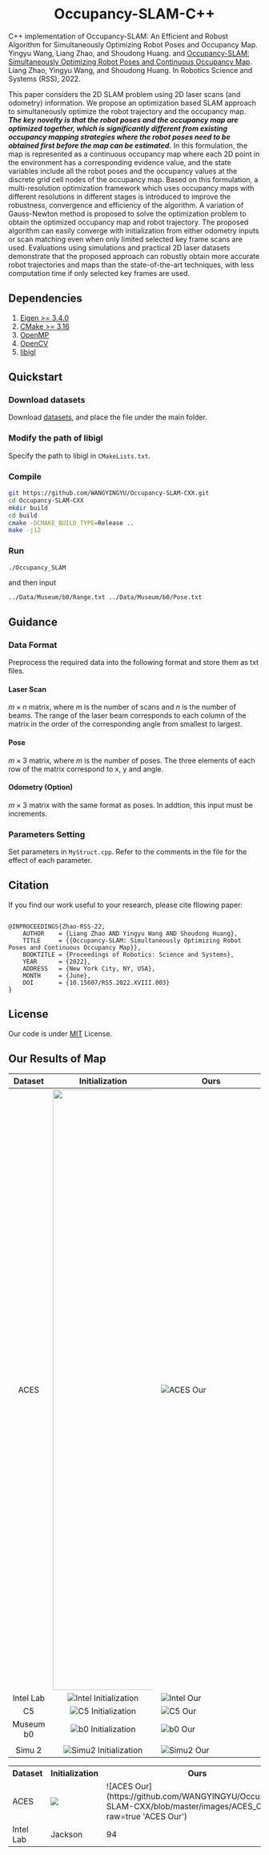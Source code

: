 <h1 align="center">
    Occupancy-SLAM-C++
</h1>

C++ implementation of Occupancy-SLAM: An Efficient and Robust Algorithm for Simultaneously Optimizing Robot Poses and Occupancy Map. Yingyu Wang, Liang Zhao, and Shoudong Huang. and [Occupancy-SLAM: Simultaneously Optimizing Robot Poses and Continuous Occupancy Map](https://www.roboticsproceedings.org/rss18/p003.pdf). Liang Zhao, Yingyu Wang, and Shoudong Huang. In Robotics Science and Systems (RSS), 2022.



This paper considers the 2D SLAM problem using 2D laser scans (and odometry) information. We propose an optimization based SLAM approach to simultaneously optimize the robot trajectory and the occupancy map. ***The key novelty is that the robot poses and the occupancy map are optimized together, which is significantly different from existing occupancy mapping strategies where the robot poses need to be obtained first before the map can be estimated.*** In this formulation, the map is represented as a continuous occupancy map where each 2D point in the environment has a corresponding evidence value, and the state variables include all the robot poses and the occupancy values at the discrete grid cell nodes of the occupancy map. Based on this formulation, a multi-resolution optimization framework which uses occupancy maps with different resolutions in different stages is introduced to improve the robustness, convergence and efficiency of the algorithm. A variation of Gauss-Newton method is proposed to solve the optimization problem to obtain the optimized occupancy map and robot trajectory. The proposed algorithm can easily converge with initialization from either odometry inputs or scan matching even when only limited selected key frame scans are used. Evaluations using simulations and practical 2D laser datasets demonstrate that the proposed approach can robustly obtain more accurate robot trajectories and maps than the state-of-the-art techniques, with less computation time if only selected key frames are used. 



## Dependencies

1. [Eigen >= 3.4.0](https://eigen.tuxfamily.org/index.php?title=Main_Page)
2. [CMake >= 3.16](https://cmake.org)
3. [OpenMP](https://www.openmp.org)
4. [OpenCV](https://opencv.org)
5. [libigl](https://libigl.github.io)



## Quickstart

### Download datasets

Download [datasets](https://drive.google.com/file/d/1EDZfsOru4z0j2OEq57DIKOyvudecWrkM/view?usp=share_link), and place the file under the main folder. 

### Modify the path of libigl

Specify the path to libigl in `CMakeLists.txt`.

### Compile

```bash
git https://github.com/WANGYINGYU/Occupancy-SLAM-CXX.git
cd Occupancy-SLAM-CXX
mkdir build
cd build
cmake -DCMAKE_BUILD_TYPE=Release ..
make -j12
```

### Run

```bash
./Occupancy_SLAM
```

and then input

`../Data/Museum/b0/Range.txt ../Data/Museum/b0/Pose.txt `





## Guidance

### Data Format

Preprocess the required data into the following format and store them as txt files.

#### Laser Scan

$m \times n$ matrix, where $m$ is the number of scans and $n$ is the number of beams. The range of the laser beam corresponds to each column of the matrix in the order of the corresponding angle from smallest to largest. 

#### Pose

$m \times 3$ matrix, where $m$ is the number of poses. The three elements of each row of the matrix correspond to x, y and angle.

#### Odometry (Option)

$m \times 3$ matrix with the same format as poses. In addtion, this input must be increments.

### Parameters Setting

Set parameters in `MyStruct.cpp`. Refer to the comments in the file for the effect of each parameter.



## Citation

If you find our work useful to your research, please cite fllowing paper:

```
  
@INPROCEEDINGS{Zhao-RSS-22, 
    AUTHOR    = {Liang Zhao AND Yingyu Wang AND Shoudong Huang}, 
    TITLE     = {{Occupancy-SLAM: Simultaneously Optimizing Robot Poses and Continuous Occupancy Map}}, 
    BOOKTITLE = {Proceedings of Robotics: Science and Systems}, 
    YEAR      = {2022}, 
    ADDRESS   = {New York City, NY, USA}, 
    MONTH     = {June}, 
    DOI       = {10.15607/RSS.2022.XVIII.003} 
} 
```



## License

Our code is under [MIT](./LICENSE.txt) License. 



## Our Results of Map




|  Dataset  |                        Initialization                        | Ours                                                         |
| :-------: | :----------------------------------------------------------: | ------------------------------------------------------------ |
|   ACES    | <div style="width: 150pt"> <img src="https://github.com/WANGYINGYU/Occupancy-SLAM-CXX/blob/master/images/ACES_Ini.jpg?raw=true" width="1198px"> | <div style="width: 150pt">![ACES Our](https://github.com/WANGYINGYU/Occupancy-SLAM-CXX/blob/master/images/ACES_Our.jpg?raw=true 'ACES Our') |
| Intel Lab | ![Intel Initialization](https://github.com/WANGYINGYU/Occupancy-SLAM-CXX/blob/master/images/Intel_Ini.jpg?raw=true 'Intel Initialization') | ![Intel Our](https://github.com/WANGYINGYU/Occupancy-SLAM-CXX/blob/master/images/Intel_Our.jpg?raw=true 'Intel Our') |
|    C5     | ![C5 Initialization](https://github.com/WANGYINGYU/Occupancy-SLAM-CXX/blob/master/images/C5_Ini.jpg?raw=true 'C5 Initialization') | ![C5 Our](https://github.com/WANGYINGYU/Occupancy-SLAM-CXX/blob/master/images/C5_Our.jpg?raw=true 'C5 Our') |
| Museum b0 | ![b0 Initialization](https://github.com/WANGYINGYU/Occupancy-SLAM-CXX/blob/master/images/b0_Ini.jpg?raw=true 'b0 Initialization') | ![b0 Our](https://github.com/WANGYINGYU/Occupancy-SLAM-CXX/blob/master/images/b0_Our.jpg?raw=true 'b0 Our') |
|           |                                                              |                                                              |
|  Simu 2   | ![Simu2 Initialization](https://github.com/WANGYINGYU/Occupancy-SLAM-CXX/blob/master/images/Simu2_Ini.jpg?raw=true 'Simu2 Initialization') | ![Simu2 Our](https://github.com/WANGYINGYU/Occupancy-SLAM-CXX/blob/master/images/Simu2_Our.jpg?raw=true 'Simu2 Our') |

<table style="width:100%">
  <tr>
    <th>Dataset</th>
    <th>Initialization</th> 
    <th>Ours</th>
  </tr>
  <tr>
    <td>ACES</td>
    <td><img src="https://github.com/WANGYINGYU/Occupancy-SLAM-CXX/blob/master/images/ACES_Ini.jpg?raw=true"></td> 
    <td>![ACES Our](https://github.com/WANGYINGYU/Occupancy-SLAM-CXX/blob/master/images/ACES_Our.jpg?raw=true 'ACES Our')</td>
  </tr>
  <tr>
    <td>Intel Lab</td>
    <td>Jackson</td> 
    <td>94</td>
  </tr>
</table>
